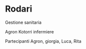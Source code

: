 # Rodari



Gestione sanitaria

Agron Kotorri infermiere

Partecipanti Agron, giorgia, Luca, Rita


